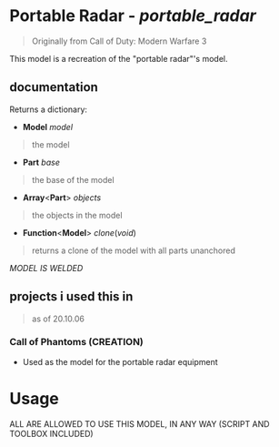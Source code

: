 # Portable Radar - *portable_radar*
> Originally from Call of Duty: Modern Warfare 3

This model is a recreation of the "portable radar"'s model.

## documentation
Returns a dictionary:
- **Model** *model*
> the model
- **Part** *base*
> the base of the model
- **Array**<**Part**> *objects*
> the objects in the model
- **Function**<**Model**> *clone*(*void*)
> returns a clone of the model with all parts unanchored

*MODEL IS WELDED*

## projects i used this in
> as of 20.10.06

### Call of Phantoms (CREATION)
- Used as the model for the portable radar equipment

# Usage
ALL ARE ALLOWED TO USE THIS MODEL, IN ANY WAY (SCRIPT AND TOOLBOX INCLUDED)
